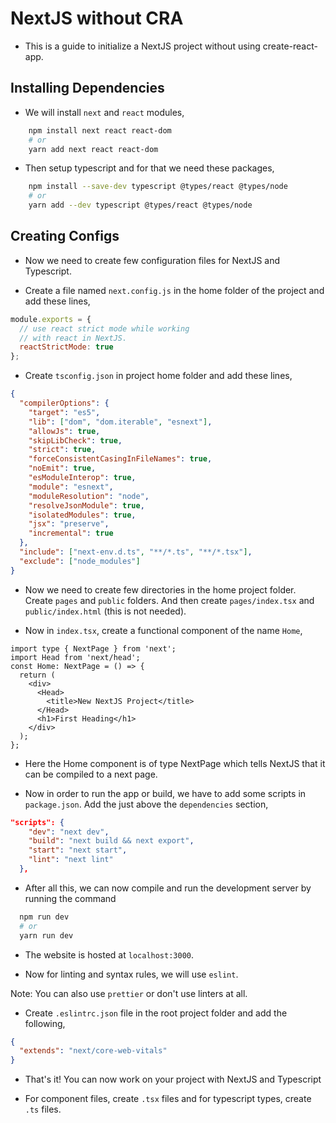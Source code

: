<div>
    <h1>NextJS without CRA</h1>
</div>

- This is a guide to initialize a NextJS project without using create-react-app.

## Installing Dependencies

- We will install `next` and `react` modules,

```bash
    npm install next react react-dom
    # or
    yarn add next react react-dom
```

- Then setup typescript and for that we need these packages,

```bash
    npm install --save-dev typescript @types/react @types/node
    # or
    yarn add --dev typescript @types/react @types/node
```

## Creating Configs

- Now we need to create few configuration files for NextJS and Typescript.

- Create a file named `next.config.js` in the home folder of the project and add these lines,

```javascript
module.exports = {
  // use react strict mode while working
  // with react in NextJS.
  reactStrictMode: true
};
```

- Create `tsconfig.json` in project home folder and add these lines,

```json
{
  "compilerOptions": {
    "target": "es5",
    "lib": ["dom", "dom.iterable", "esnext"],
    "allowJs": true,
    "skipLibCheck": true,
    "strict": true,
    "forceConsistentCasingInFileNames": true,
    "noEmit": true,
    "esModuleInterop": true,
    "module": "esnext",
    "moduleResolution": "node",
    "resolveJsonModule": true,
    "isolatedModules": true,
    "jsx": "preserve",
    "incremental": true
  },
  "include": ["next-env.d.ts", "**/*.ts", "**/*.tsx"],
  "exclude": ["node_modules"]
}
```

- Now we need to create few directories in the home project folder. Create `pages` and `public` folders. And then create `pages/index.tsx` and `public/index.html` (this is not needed).

- Now in `index.tsx`, create a functional component of the name `Home`,

```tsx
import type { NextPage } from 'next';
import Head from 'next/head';
const Home: NextPage = () => {
  return (
    <div>
      <Head>
        <title>New NextJS Project</title>
      </Head>
      <h1>First Heading</h1>
    </div>
  );
};
```

- Here the Home component is of type NextPage which tells NextJS that it can be compiled to a next page.

- Now in order to run the app or build, we have to add some scripts in `package.json`. Add the just above the `dependencies` section,

```json
"scripts": {
    "dev": "next dev",
    "build": "next build && next export",
    "start": "next start",
    "lint": "next lint"
  },
```

- After all this, we can now compile and run the development server by running the command

```bash
  npm run dev
  # or
  yarn run dev
```

- The website is hosted at `localhost:3000`.

- Now for linting and syntax rules, we will use `eslint`.

Note: You can also use `prettier` or don't use linters at all.

- Create `.eslintrc.json` file in the root project folder and add the following,

```json
{
  "extends": "next/core-web-vitals"
}
```

- That's it! You can now work on your project with NextJS and Typescript

- For component files, create `.tsx` files and for typescript types, create `.ts` files.
